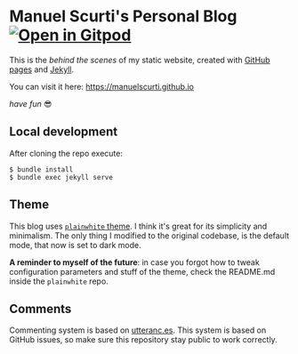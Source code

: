 # Manuel Scurti's Personal Blog [![Open in Gitpod](https://gitpod.io/button/open-in-gitpod.svg)](https://gitpod.io/#https://github.com/manuelscurti/manuelscurti.github.io)

This is the _behind the scenes_ of my static website, created with [GitHub pages](https://pages.github.com/) and [Jekyll](https://jekyllrb.com/).

You can visit it here: https://manuelscurti.github.io 

_have fun_ 😎

## Local development

After cloning the repo execute:

    $ bundle install 
    $ bundle exec jekyll serve

## Theme

This blog uses [`plainwhite` theme](https://github.com/samarsault/plainwhite-jekyll). 
I think it's great for its simplicity and minimalism. The only thing I modified to the original codebase, is the default mode, that now is set to dark mode.

**A reminder to myself of the future**: in case you forgot how to tweak configuration parameters and stuff of the theme, check the README.md inside the `plainwhite` repo.

## Comments

Commenting system is based on [utteranc.es](https://utteranc.es/). 
This system is based on GitHub issues, so make sure this repository stay public to work correctly.
   

